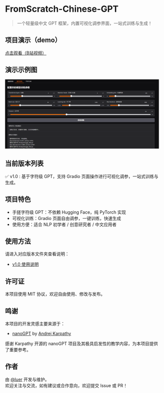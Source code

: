 # FromScratch-Chinese-GPT

> 一个轻量级中文 GPT 框架，内置可视化调参界面，一站式训练与生成！

## 项目演示（demo）

[点击观看（B站视频）](https://www.bilibili.com/video/BV1a3dpYFE3P/?spm_id_from=333.1387.upload.video_card.click&vd_source=2f1cd124dba46f7de06932bead1d0d49)  

## 演示示例图

[![演示示例图](v1.0/demo_cover.png)](v1.0/demo.mp4)

## 当前版本列表

✅ v1.0 : 基于字符级 GPT，支持 Gradio 页面操作进行可视化调参，一站式训练与生成。

## 项目特色

- 手搓字符级 GPT：不依赖 Hugging Face，纯 PyTorch 实现
- 可视化训练：Gradio 页面自由调参，一键训练，快速生成
- 使用方便：适合 NLP 初学者 / 创意研究者 / 中文应用者

## 使用方法

请进入对应版本文件夹查看说明：
- [v1.0 使用说明](v1.0/README.md)

## 许可证

本项目使用 MIT 协议，欢迎自由使用、修改与发布。

## 鸣谢

本项目的开发灵感主要来源于：

- [nanoGPT](https://github.com/karpathy/nanoGPT) by [Andrej Karpathy](https://github.com/karpathy)

感谢 Karpathy 开源的 nanoGPT 项目及其极具启发性的教学内容，为本项目提供了重要参考。

## 作者

由 [@luer](https://github.com/Luer211) 开发与维护。  
欢迎关注与交流，如有建议或合作意向，欢迎提交 Issue 或 PR！
